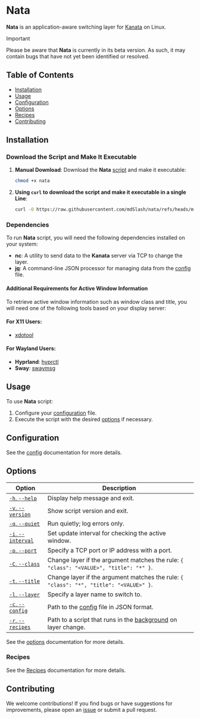# Nata

**Nata** is an application-aware switching layer for [Kanata](https://github.com/jtroo/kanata) on Linux.

> [!IMPORTANT]
> Please be aware that **Nata** is currently in its beta version. As such, it may contain bugs that have not yet been identified or resolved.

## Table of Contents

- [Installation](#installation)
- [Usage](#usage)
- [Configuration](#configuration)
- [Options](#options)
- [Recipes](#recipes)
- [Contributing](#contributing)

## Installation

### Download the Script and Make It Executable

1. **Manual Download**: Download the **Nata** [script](/nata) and make it executable:

   ```bash
   chmod +x nata
   ```

2. **Using `curl` to download the script and make it executable in a single Line**:

   ```bash
   curl -O https://raw.githubusercontent.com/mdSlash/nata/refs/heads/main/nata && chmod +x nata
   ```

### Dependencies

To run **Nata** script, you will need the following dependencies installed on your system:

- **nc**: A utility to send data to the **Kanata** server via TCP to change the layer.
- **[jq](https://jqlang.github.io/jq/)**: A command-line JSON processor for managing data from the [config](#Configuration) file.

#### Additional Requirements for Active Window Information

To retrieve active window information such as window class and title, you will need one of the following tools based on your display server:

#### For X11 Users:

- [xdotool](https://github.com/jordansissel/xdotool)

#### For Wayland Users:

- **Hyprland**: [hyprctl](https://wiki.hyprland.org/Configuring/Using-hyprctl/)
- **Sway**: [swaymsg](https://github.com/swaywm/sway/blob/master/swaymsg/swaymsg.1.scd)

## Usage

To use **Nata** script:

1. Configure your [configuration](#config) file.
2. Execute the script with the desired [options](#options) if necessary.

## Configuration

See the [config](/docs/config.md) documentation for more details.

## Options

| Option                         | Description                                                                                                               |
| ------------------------------ | ------------------------------------------------------------------------------------------------------------------------- |
| [`-h`, `--help`][help]         | Display help message and exit.                                                                                            |
| [`-v`, `--version`][version]   | Show script version and exit.                                                                                             |
| [`-q`, `--quiet`][quiet]       | Run quietly; log errors only.                                                                                             |
| [`-i`, `--interval`][interval] | Set update interval for checking the active window.                                                                       |
| [`-p`, `--port`][port]         | Specify a TCP port or IP address with a port.                                                                             |
| [`-C`, `--class`][class]       | Change layer if the argument matches the rule: `{ "class": "<VALUE>", "title": "*" }`.                                    |
| [`-t`, `--title`][title]       | Change layer if the argument matches the rule: `{ "class": "*", "title": "<VALUE>" }`.                                    |
| [`-l`, `--layer`][layer]       | Specify a layer name to switch to.                                                                                        |
| [`-c`, `--config`][config]     | Path to the [config](#config) file in JSON format.                                                                        |
| [`-r`, `--recipes`][recipes]   | Path to a script that runs in the [background](https://www.gnu.org/software/bash/manual/bash.html#Lists) on layer change. |

See the [options](/docs/script-options.md) documentation for more details.

### Recipes

See the [Recipes](/docs/recipes.md) documentation for more details.

## Contributing

We welcome contributions! If you find bugs or have suggestions for improvements, please open an [issue](https://github.com/mdSlash/nata/issues/new) or submit a pull request.

<!--  -->

[help]: /docs/script_options.md#-h---help
[version]: /docs/script_options.md#-v---version
[quiet]: /docs/script_options.md#-q---quiet
[interval]: /docs/script_options.md#-i---interval
[port]: /docs/script_options.md#-p---port
[class]: /docs/script_options.md#-c---class
[title]: /docs/script_options.md#-t---title
[layer]: /docs/script_options.md#-l---layer
[config]: /docs/script_options.md#-c---config
[recipes]: /docs/script_options.md#-r---recipes
